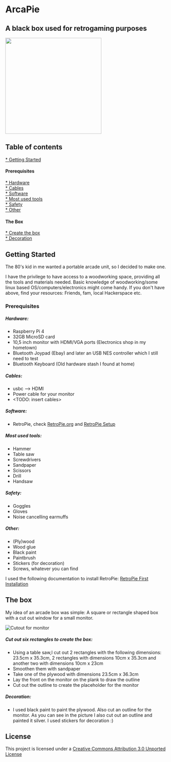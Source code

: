 # ArcaPie
## A black box used for retrogaming purposes
<img src="/arcapie01.jpg?raw=true" width="300px">

## Table of contents
[* Getting Started](https://github.com/sosgasm/ArcaPie#getting-started)
#### Prerequisites
[* Hardware](https://github.com/sosgasm/ArcaPie#hardware)<br>
[* Cables](https://github.com/sosgasm/ArcaPie#cables)<br>
[* Software](https://github.com/sosgasm/ArcaPie#software)<br>
[* Most used tools](https://github.com/sosgasm/ArcaPie#most-used-tools)<br>
[* Safety](https://github.com/sosgasm/ArcaPie#safety)<br>
[* Other](https://github.com/sosgasm/ArcaPie#other)<br>
#### The Box
[* Create the box](https://github.com/sosgasm/ArcaPie#cut-out-six-rectangles-to-create-the-box)<br>
[* Decoration](https://github.com/sosgasm/ArcaPie#decoration)

## Getting Started
The 80's kid in me wanted a portable arcade unit, so I decided to make one. 

I have the privilege to have access to a woodworking space, providing all the tools and materials needed. 
Basic knowledge of woodworking/some linux based OS/computers/electronics might come handy.
If you don't have above, find your resources: Friends, fam, local Hackerspace etc.

### Prerequisites

##### Hardware:
* Raspberry Pi 4 
* 32GB MicroSD card
* 10,5 inch monitor with HDMI/VGA ports (Electronics shop in my hometown)
* Bluetooth Joypad (Ebay) and later an USB NES controller which I still need to test
* Bluetooth Keyboard (Old hardware stash I found at home)

##### Cables:
* usbc --> HDMI
* Power cable for your monitor
* <TODO: insert cables>

##### Software:
* RetroPie, check [RetroPie.org](https://retropie.org.uk/) and [RetroPie Setup](https://github.com/RetroPie/RetroPie-Setup/wiki)

##### Most used tools:
* Hammer
* Table saw
* Screwdrivers
* Sandpaper
* Scissors
* Drill
* Handsaw


##### Safety:
* Goggles
* Gloves
* Noise cancelling earmuffs

##### Other:
* (Ply)wood
* Wood glue
* Black paint
* Paintbrush
* Stickers (for decoration)
* Screws, whatever you can find

I used the following documentation to install RetroPie:
[RetroPie First Installation](https://github.com/RetroPie/RetroPie-Setup/wiki/First-Installation)

## The box
My idea of an arcade box was simple: A square or rectangle shaped box with a cut out window for a small monitor.

![Cutout for monitor](https://www.prisamsterdam.com/p_dcim/arcapie/arcapie02.jpg)

##### Cut out six rectangles to create the box:
* Using a table saw,I cut out 2 rectangles with the following  dimensions: 23.5cm x 35.3cm, 2 rectangles with dimensions 10cm x 35.3cm and another two with dimensions 10cm x 23cm
* Smoothen them with sandpaper
* Take one of the plywood with dimensions 23.5cm x 36.3cm
* Lay the front on the monitor on the plank to draw the outline
* Cut out the outline to create the placeholder for the monitor

##### Decoration:
* I used black paint to paint the plywood. Also cut an outline for the monitor. As you can see in the picture I also cut out an outline and painted it silver.
I used stickers for decoration :)

## License

This project is licensed under a [Creative Commons Attribution 3.0 Unported License](https://creativecommons.org/licenses/by/3.0/)



